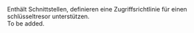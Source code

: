 <Namespace Name="Microsoft.Azure.Management.KeyVault.Fluent.AccessPolicy.Definition">
  <Docs>
    <summary>Enthält Schnittstellen, definieren eine Zugriffsrichtlinie für einen schlüsseltresor unterstützen.</summary> 
    <remarks>To be added.</remarks>
  </Docs>
</Namespace>
